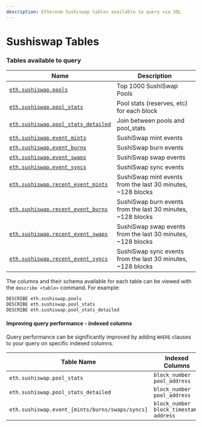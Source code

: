 ```yaml
---
description: Ethereum Sushiswap tables available to query via SQL
---
```


# Sushiswap Tables

### Tables available to query

| Name                                                                          | Description                                                  |
| ----------------------------------------------------------------------------- | ------------------------------------------------------------ |
| [`eth.sushiswap.pools`](eth.sushiswap.pools.md)                               | Top 1000 SushiSwap Pools                                     |
| [`eth.sushiswap.pool_stats`](eth.sushiswap.pool\_stats.md)                    | Pool stats (reserves, etc) for each block                    |
| [`eth.sushiswap.pool_stats_detailed`](eth.sushiswap.pool\_stats\_detailed.md) | Join between pools and pool\_stats                           |
| [`eth.sushiswap.event_mints`](eth.sushiswap.event\_mints.md)                  | SushiSwap mint events                                        |
| [`eth.sushiswap.event_burns`](eth.sushiswap.event\_burns.md)                  | SushiSwap burn events                                        |
| [`eth.sushiswap.event_swaps`](eth.sushiswap.event\_swaps.md)                  | SushiSwap swap events                                        |
| [`eth.sushiswap.event_syncs`](eth.sushiswap.event\_syncs.md)                  | SushiSwap sync events                                        |
| [`eth.sushiswap.recent_event_mints`](eth.sushiswap.event\_mints.md)           | SushiSwap mint events from the last 30 minutes, \~128 blocks |
| [`eth.sushiswap.recent_event_burns`](eth.sushiswap.event\_burns.md)           | SushiSwap burn events from the last 30 minutes, \~128 blocks |
| [`eth.sushiswap.recent_event_swaps`](eth.sushiswap.event\_swaps.md)           | SushiSwap swap events from the last 30 minutes, \~128 blocks |
| [`eth.sushiswap.recent_event_syncs`](eth.sushiswap.event\_syncs.md)           | SushiSwap sync events from the last 30 minutes, \~128 blocks |

The columns and their schema available for each table can be viewed with the `describe <table>` command. For example:

```sql
DESCRIBE eth.sushiswap.pools
DESCRIBE eth.sushiswap.pool_stats
DESCRIBE eth.sushiswap.pool_stats_detailed
```

#### Improving query performance - indexed columns

Query performance can be significantly improved by adding `WHERE` clauses to your query on specific indexed columns.

<table><thead><tr><th width="354.5">Table Name</th><th>Indexed Columns</th></tr></thead><tbody><tr><td><code>eth.sushiswap.pool_stats</code></td><td><code>block_number</code> <code>pool_address</code></td></tr><tr><td><code>eth.sushiswap.pool_stats_detailed</code></td><td><code>block_number</code> <code>pool_address</code></td></tr><tr><td><code>eth.sushiswap.event_[mints/burns/swaps/syncs]</code></td><td><code>block_number</code> <code>block_timestamp</code> <code>address</code></td></tr></tbody></table>
